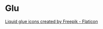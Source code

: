 # Glu

[Liquid glue icons created by Freepik - Flaticon](https://www.flaticon.com/free-icons/liquid-glue)
